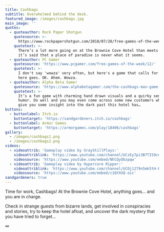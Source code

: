 ```yaml
---
title: Cashbags
subtitle: Overwhelmed behind the desk.
featured_image: /images/cashbags.jpg
main_image: ''
quotes:
  - quoteauthor: Rock Paper Shotgun
    quotesource: >-
      https://www.rockpapershotgun.com/2018/07/28/free-games-of-the-week-july-28th-2018/
    quotetext: >-
      There’s a lot more going on at the Brownie Cove Hotel than meets the eye –
      it’s said that a place of paradise is never what it seems.
  - quoteauthor: PC Gamer
    quotesource: 'https://www.pcgamer.com/free-games-of-the-week/12/'
    quotetext: >-
      I don't say 'wowza' very often, but here's a game that calls for it, so
      here goes. OK. Ahem. Wowza.
  - quoteauthor: Alpha Beta Gamer
    quotesource: 'https://www.alphabetagamer.com/the-cashbags-man-game-jam-build-download/'
    quotetext: >-
      It’s a fun game with charming hand drawn visuals and a quirky sense of
      humor. Do well and you may even come across some new customers who can
      give you some insight into the dark past this hotel has…
buttons:
  - buttonlabel: Itch.io
    buttontarget: 'https://sandgardeners.itch.io/cashbags'
  - buttonlabel: Armor Games
    buttontarget: 'https://armorgames.com/play/18406/cashbags'
gallery:
  - /images/cashbags1.png
  - /images/cashbags2.png
videos:
  - videoattrib: 'Gameplay video by GrayStillPlays:'
    videoattriblink: 'https://www.youtube.com/channel/UCzEy7pi3B7TIS9cn_sdKK9A'
    videosource: 'https://www.youtube.com/embed/NhCQyObzpqw'
  - videoattrib: 'Gameplay video by Hypercore Ripper:'
    videoattriblink: 'https://www.youtube.com/channel/UCOj1279n5mk5tH-BQuFN-2w'
    videosource: 'https://www.youtube.com/embed/c1QYXUQ-oic'
sandgardeners: true
---
```

Time for work, Cashbags! At the Brownie Cove Hotel, anything goes… and you are in charge.  
  
Check in strange guests from bizarre lands, get involved in conspiracies and stories, try to keep the hotel afloat, and uncover the dark mystery that you have tried to forget...  
  
∞
